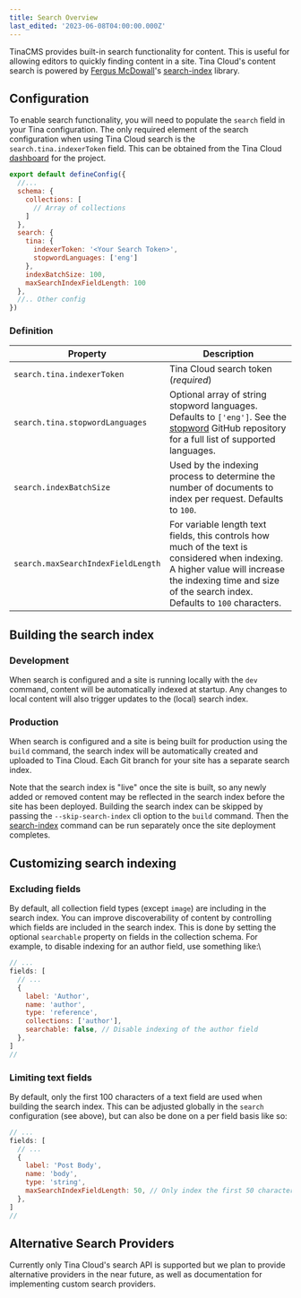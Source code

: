```yaml
---
title: Search Overview
last_edited: '2023-06-08T04:00:00.000Z'
---
```


TinaCMS provides built-in search functionality for content. This is useful for allowing editors to quickly finding content in a site. Tina Cloud's content search is powered by [Fergus McDowall](https://github.com/fergiemcdowall "Fergus McDowall")'s [search-index](https://www.npmjs.com/package/search-index "search-index") library.

## Configuration

To enable search functionality, you will need to populate the `search` field in your Tina configuration. The only required element of the search configuration when using Tina Cloud search is the `search.tina.indexerToken` field. This can be obtained from the Tina Cloud [dashboard](/docs/tina-cloud/dashboard/projects/#api-tokens) for the project.

```javascript
export default defineConfig({
  //...
  schema: {
    collections: [
      // Array of collections
    ]
  },
  search: {
    tina: {
      indexerToken: '<Your Search Token>',
      stopwordLanguages: ['eng']
    },
    indexBatchSize: 100,
    maxSearchIndexFieldLength: 100
  },
  //.. Other config
})
```

### Definition

| Property          | Description                                                                                  |
| ----------------- |----------------------------------------------------------------------------------------------|
| `search.tina.indexerToken` | Tina Cloud search token (*required*) |
| `search.tina.stopwordLanguages` | Optional array of string stopword languages. Defaults to `['eng']`. See the [stopword](https://github.com/fergiemcdowall/stopword#language-code) GitHub repository for a full list of supported languages. |
| `search.indexBatchSize`   | Used by the indexing process to determine the number of documents to index per request. Defaults to `100`. |
| `search.maxSearchIndexFieldLength` | For variable length text fields, this controls how much of the text is considered when indexing. A higher value will increase the indexing time and size of the search index. Defaults to `100` characters.|

## Building the search index

### Development

When search is configured and a site is running locally with the `dev` command, content will be automatically indexed at startup. Any changes to local content will also trigger updates to the (local) search index.

### Production

When search is configured and a site is being built for production using the `build` command, the search index will be automatically created and uploaded to Tina Cloud. Each Git branch for your site has a separate search index.

Note that the search index is "live" once the site is built, so any newly added or removed content may be reflected in the search index before the site has been deployed. Building the search index can be skipped by passing the `--skip-search-index` cli option to the `build` command. Then the [search-index](/docs/cli-overview/#tinacms-search-index) command can be run separately once the site deployment completes.

## Customizing search indexing

### Excluding fields

By default, all collection field types (except `image`) are including in the search index. You can improve discoverability of content by controlling which fields are included in the search index. This is done by setting the optional `searchable` property on fields in the collection schema. For example, to disable indexing for an author field, use something like:\\

```javascript
// ...
fields: [
  // ...
  {
    label: 'Author',
    name: 'author',
    type: 'reference',
    collections: ['author'],
    searchable: false, // Disable indexing of the author field
  },
]
//
```

### Limiting text fields

By default, only the first 100 characters of a text field are used when building the search index. This can be adjusted globally in the `search` configuration (see above), but can also be done on a per field basis like so:

```javascript
// ...
fields: [
  // ...
  {
    label: 'Post Body',
    name: 'body',
    type: 'string',
    maxSearchIndexFieldLength: 50, // Only index the first 50 characters of this field
  },
]
//
```

## Alternative Search Providers

Currently only Tina Cloud's search API is supported but we plan to provide alternative providers in the near future, as well as documentation for implementing custom search providers.
